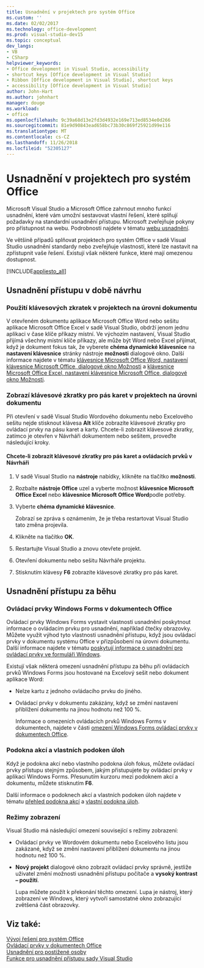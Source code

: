 ```yaml
---
title: Usnadnění v projektech pro systém Office
ms.custom: ''
ms.date: 02/02/2017
ms.technology: office-development
ms.prod: visual-studio-dev15
ms.topic: conceptual
dev_langs:
- VB
- CSharp
helpviewer_keywords:
- Office development in Visual Studio, accessibility
- shortcut keys [Office development in Visual Studio]
- Ribbon [Office development in Visual Studio], shortcut keys
- accessibility [Office development in Visual Studio]
author: John-Hart
ms.author: johnhart
manager: douge
ms.workload:
- office
ms.openlocfilehash: 9c39a68d13e2fd3d4932e169e713ed8534e0d266
ms.sourcegitcommit: 81e9d90843ead658bc73b30c869f25921d99e116
ms.translationtype: MT
ms.contentlocale: cs-CZ
ms.lasthandoff: 11/26/2018
ms.locfileid: "52305127"
---
```

# <a name="accessibility-in-office-projects"></a>Usnadnění v projektech pro systém Office
  Microsoft Visual Studio a Microsoft Office zahrnout mnoho funkcí usnadnění, které vám umožní sestavovat vlastní řešení, které splňují požadavky na standardní usnadnění přístupu. Microsoft zveřejňuje pokyny pro přístupnost na webu. Podrobnosti najdete v tématu [webu usnadnění](http://go.microsoft.com/fwlink/?LinkID=37113).  

 Ve většině případů splňovat projektech pro systém Office v sadě Visual Studio usnadnění standardy nebo zveřejňuje vlastnosti, které lze nastavit na zpřístupnit vaše řešení. Existují však některé funkce, které mají omezenou dostupnost.  

 [!INCLUDE[appliesto_all](../vsto/includes/appliesto-all-md.md)]  

## <a name="accessibility-at-design-time"></a>Usnadnění přístupu v době návrhu  

### <a name="use-shortcut-keys-in-document-level-projects"></a>Použití klávesových zkratek v projektech na úrovni dokumentu  
 V otevřeném dokumentu aplikace Microsoft Office Word nebo sešitu aplikace Microsoft Office Excel v sadě Visual Studio, obdrží jenom jednu aplikaci v čase klíče příkazy místní. Ve výchozím nastavení, Visual Studio přijímá všechny místní klíče příkazy, ale může být Word nebo Excel přijímat, když je dokument fokus tak, že vyberete **chéma dynamické klávesnice** na **nastavení klávesnice** stránky nástroje **možnosti** dialogové okno. Další informace najdete v tématu [klávesnice Microsoft Office Word, nastavení klávesnice Microsoft Office, dialogové okno Možnosti](../vsto/microsoft-office-word-keyboard-microsoft-office-keyboard-settings-options-dialog-box.md) a [klávesnice Microsoft Office Excel, nastavení klávesnice Microsoft Office, dialogové okno Možnosti](../vsto/microsoft-office-excel-keyboard-microsoft-office-keyboard-settings-options-dialog-box.md).  

### <a name="display-shortcut-keys-for-the-ribbon-in-document-level-projects"></a>Zobrazí klávesové zkratky pro pás karet v projektech na úrovni dokumentu  
 Při otevření v sadě Visual Studio Wordového dokumentu nebo Excelového sešitu nejde stisknout klávesa **Alt** klíče zobrazíte klávesové zkratky pro ovládací prvky na pásu karet a karty. Chcete-li zobrazit klávesové zkratky, zatímco je otevřen v Návrháři dokumentem nebo sešitem, proveďte následující kroky.  

#### <a name="to-view-shortcut-keys-for-ribbon-tabs-and-controls-in-the-designer"></a>Chcete-li zobrazit klávesové zkratky pro pás karet a ovládacích prvků v Návrháři  

1.  V sadě Visual Studio na **nástroje** nabídky, klikněte na tlačítko **možnosti**.  

2.  Rozbalte **nástroje Office** uzel a vyberte možnost **klávesnice Microsoft Office Excel** nebo **klávesnice Microsoft Office Word**podle potřeby.  

3.  Vyberte **chéma dynamické klávesnice**.  

     Zobrazí se zpráva s oznámením, že je třeba restartovat Visual Studio tato změna projevila.  

4.  Klikněte na tlačítko **OK**.  

5.  Restartujte Visual Studio a znovu otevřete projekt.  

6.  Otevření dokumentu nebo sešitu Návrháře projektu.  

7.  Stisknutím klávesy **F6** zobrazíte klávesové zkratky pro pás karet.  

## <a name="accessibility-at-runtime"></a>Usnadnění přístupu za běhu  

### <a name="windows-forms-controls-on-office-documents"></a>Ovládací prvky Windows Forms v dokumentech Office  
 Ovládací prvky Windows Forms vystavit vlastnosti usnadnění poskytnout informace o ovládacím prvku pro usnadnění, například čtečky obrazovky. Můžete využít výhod tyto vlastnosti usnadnění přístupu, když jsou ovládací prvky v dokumentu systému Office v přizpůsobení na úrovni dokumentu. Další informace najdete v tématu [poskytují informace o usnadnění pro ovládací prvky ve formuláři Windows](/dotnet/framework/winforms/controls/providing-accessibility-information-for-controls-on-a-windows-form).  

 Existují však některá omezení usnadnění přístupu za běhu při ovládacích prvků Windows Forms jsou hostované na Excelový sešit nebo dokument aplikace Word:  

- Nelze kartu z jednoho ovládacího prvku do jiného.  

- Ovládací prvky v dokumentu zakázány, když se změní nastavení přiblížení dokumentu na jinou hodnotu než 100 %.  

  Informace o omezeních ovládacích prvků Windows Forms v dokumentech, najdete v části [omezení Windows Forms ovládací prvky v dokumentech Office](../vsto/limitations-of-windows-forms-controls-on-office-documents.md).  

### <a name="actions-panes-and-custom-task-panes"></a>Podokna akcí a vlastních podoken úloh  
 Když je podokna akcí nebo vlastního podokna úloh fokus, můžete ovládací prvky přístupu stejným způsobem, jakým přistupujete by ovládací prvky v aplikaci Windows Forms. Přesunutím kurzoru mezi podoknem akcí a dokumentu, můžete stisknutím **F6**.  

 Další informace o podoknech akcí a vlastních podoken úloh najdete v tématu [přehled podokna akcí](../vsto/actions-pane-overview.md) a [vlastní podokna úloh](../vsto/custom-task-panes.md).  

### <a name="display-modes"></a>Režimy zobrazení  
 Visual Studio má následující omezení související s režimy zobrazení:  

- Ovládací prvky ve Wordovém dokumentu nebo Excelového listu jsou zakázané, když se změní nastavení přiblížení dokumentu na jinou hodnotu než 100 %.  

- **Nový projekt** dialogové okno zobrazit ovládací prvky správně, jestliže uživatel změní možnosti usnadnění přístupu počítače a **vysoký kontrast – použití**.  

  Lupa můžete použít k překonání těchto omezení. Lupa je nástroj, který zobrazení ve Windows, který vytvoří samostatné okno zobrazující zvětšená část obrazovky.  

## <a name="see-also"></a>Viz také:  
 [Vývoj řešení pro systém Office](../vsto/developing-office-solutions.md)   
 [Ovládací prvky v dokumentech Office](../vsto/controls-on-office-documents.md)   
 [Usnadnění pro postižené osoby](/visualstudio/ide/reference/accessibility-for-people-with-disabilities)   
 [Funkce pro usnadnění přístupu sady Visual Studio](/visualstudio/ide/reference/accessibility-features-of-visual-studio)  
